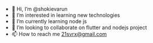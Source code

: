 - 👋 Hi, I’m @shokievarun
- 👀 I’m interested in learning new technologies
- 🌱 I’m currently learning node js
- 💞️ I’m looking to collaborate on flutter and nodejs  project
- 📫 How to reach me 21svrx@gmail.com

<!---
shokievarun/shokievarun is a ✨ special ✨ repository because its `README.md` (this file) appears on your GitHub profile.
You can click the Preview link to take a look at your changes.
--->
